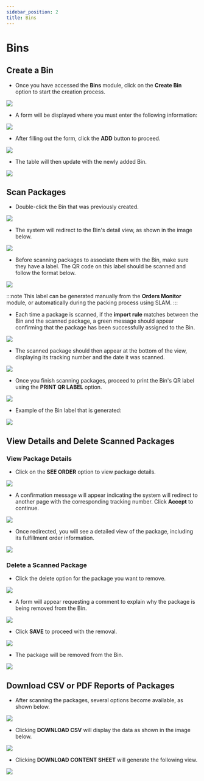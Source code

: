 ```yaml
---
sidebar_position: 2
title: Bins
---
```


# Bins

## Create a Bin

- Once you have accessed the **Bins** module, click on the **Create Bin** option to start the creation process.

![](/img/upload/Binsp1-2025-13-16.png)

- A form will be displayed where you must enter the following information:

![](/img/upload/Binsp2-2025-13-16.png)

- After filling out the form, click the **ADD** button to proceed.

![](/img/upload/Binsp3-2025-13-16.png)

- The table will then update with the newly added Bin.

![](/img/upload/Binsp4-2025-13-16.png)

## Scan Packages

- Double-click the Bin that was previously created.

![](/img/upload/Binsp5-2025-13-16.png)

- The system will redirect to the Bin's detail view, as shown in the image below.

![](/img/upload/Binsp6-2025-13-16.png)

- Before scanning packages to associate them with the Bin, make sure they have a label. The QR code on this label should be scanned and follow the format below.

![](/img/upload/Binsp7-2025-13-16.png)

:::note
This label can be generated manually from the **Orders Monitor** module, or automatically during the packing process using SLAM.
:::

- Each time a package is scanned, if the **import rule** matches between the Bin and the scanned package, a green message should appear confirming that the package has been successfully assigned to the Bin.

![](/img/upload/Binsp8-2025-13-16.png)

- The scanned package should then appear at the bottom of the view, displaying its tracking number and the date it was scanned.

![](/img/upload/Binsp9-2025-13-16.png)

- Once you finish scanning packages, proceed to print the Bin's QR label using the **PRINT QR LABEL** option.

![](/img/upload/Binsp10-2025-13-16.png)

- Example of the Bin label that is generated:

![](/img/upload/Binsp11-2025-13-16.png)

## View Details and Delete Scanned Packages

### View Package Details

- Click on the **SEE ORDER** option to view package details.

![](/img/upload/Binsp12-2025-13-16.png)

- A confirmation message will appear indicating the system will redirect to another page with the corresponding tracking number. Click **Accept** to continue.

![](/img/upload/Binsp13-2025-13-16.png)

- Once redirected, you will see a detailed view of the package, including its fulfillment order information.

![](/img/upload/Binsp14-2025-13-16.png)

### Delete a Scanned Package

- Click the delete option for the package you want to remove.

![](/img/upload/Binsp15-2025-13-16.png)

- A form will appear requesting a comment to explain why the package is being removed from the Bin.

![](/img/upload/Binsp16-2025-13-16.png)

- Click **SAVE** to proceed with the removal.

![](/img/upload/Binsp17-2025-13-16.png)

- The package will be removed from the Bin.

![](/img/upload/Binsp18-2025-13-16.png)

## Download CSV or PDF Reports of Packages

- After scanning the packages, several options become available, as shown below.

![](/img/upload/Binsp19-2025-13-16.png)

- Clicking **DOWNLOAD CSV** will display the data as shown in the image below.

![](/img/upload/Binsp20-2025-13-16.png)

- Clicking **DOWNLOAD CONTENT SHEET** will generate the following view.

![](/img/upload/Binsp21-2025-13-16.png)
